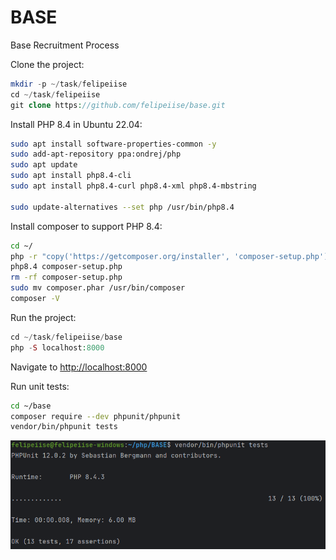 # BASE
Base Recruitment Process

Clone the project:

```php
mkdir -p ~/task/felipeiise
cd ~/task/felipeiise
git clone https://github.com/felipeiise/base.git
```

Install PHP 8.4 in Ubuntu 22.04:

```bash
sudo apt install software-properties-common -y
sudo add-apt-repository ppa:ondrej/php
sudo apt update
sudo apt install php8.4-cli
sudo apt install php8.4-curl php8.4-xml php8.4-mbstring

sudo update-alternatives --set php /usr/bin/php8.4
```

Install composer to support PHP 8.4:

```bash
cd ~/
php -r "copy('https://getcomposer.org/installer', 'composer-setup.php');"
php8.4 composer-setup.php
rm -rf composer-setup.php
sudo mv composer.phar /usr/bin/composer
composer -V
```

Run the project:

```php
cd ~/task/felipeiise/base
php -S localhost:8000
```

Navigate to [http://localhost:8000](http://localhost:8000)

Run unit tests:

```bash
cd ~/base
composer require --dev phpunit/phpunit
vendor/bin/phpunit tests
```

![phpunit_tests](phpunit.png)